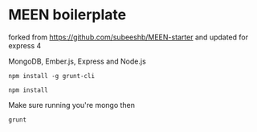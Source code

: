 MEEN boilerplate
================

forked from https://github.com/subeeshb/MEEN-starter and updated for express 4

MongoDB, Ember.js, Express and Node.js


```
npm install -g grunt-cli
```

```
npm install
```

Make sure running you're mongo then

```
grunt
```